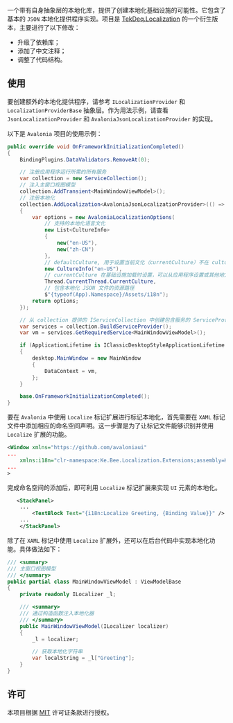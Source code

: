 一个带有自身抽象层的本地化库，提供了创建本地化基础设施的可能性。它包含了基本的 `JSON` 本地化提供程序实现。项目是 [TekDeq.Localization](https://github.com/semack/TekDeq.Localization) 的一个衍生版本，主要进行了以下修改：

- 升级了依赖库；
- 添加了中文注释；
- 调整了代码结构。

## 使用

要创建额外的本地化提供程序，请参考 `ILocalizationProvider` 和 `LocalizationProviderBase` 抽象层。作为用法示例，请查看 `JsonLocalizationProvider` 和 `AvaloniaJsonLocalizationProvider` 的实现。

以下是 `Avalonia` 项目的使用示例：

```cs
public override void OnFrameworkInitializationCompleted()
{
    BindingPlugins.DataValidators.RemoveAt(0);

    // 注册应用程序运行所需的所有服务
    var collection = new ServiceCollection();
    // 注入主窗口视图模型
    collection.AddTransient<MainWindowViewModel>();
    // 注册本地化
    collection.AddLocalization<AvaloniaJsonLocalizationProvider>(() =>
    {
        var options = new AvaloniaLocalizationOptions(
            // 支持的本地化语言文化
            new List<CultureInfo>
            {
                new("en-US"),
                new("zh-CN")
            },
            // defaultCulture, 用于设置当前文化（currentCulture）不在 cultures 列表中时的情况以及作为缺失的本地化条目的备用文化（fallback culture）
            new CultureInfo("en-US"),
            // currentCulture 在基础设施加载时设置，可以从应用程序设置或其他地方获取
            Thread.CurrentThread.CurrentCulture,
            // 包含本地化 JSON 文件的资源路径
            $"{typeof(App).Namespace}/Assets/i18n");
        return options;
    });

    // 从 collection 提供的 IServiceCollection 中创建包含服务的 ServiceProvider
    var services = collection.BuildServiceProvider();
    var vm = services.GetRequiredService<MainWindowViewModel>();

    if (ApplicationLifetime is IClassicDesktopStyleApplicationLifetime desktop)
    {
        desktop.MainWindow = new MainWindow
        {
            DataContext = vm,
        };
    }

    base.OnFrameworkInitializationCompleted();
}
```

要在 `Avalonia` 中使用 `Localize` 标记扩展进行标记本地化，首先需要在 `XAML` 标记文件中添加相应的命名空间声明。这一步骤是为了让标记文件能够识别并使用 `Localize` 扩展的功能。

```xml
<Window xmlns="https://github.com/avaloniaui"
...
    xmlns:i18n="clr-namespace:Ke.Bee.Localization.Extensions;assembly=Ke.Bee.Localization"
...
>
```

完成命名空间的添加后，即可利用 `Localize` 标记扩展来实现 `UI` 元素的本地化。

```xml
   <StackPanel>
    ...
        <TextBlock Text="{i18n:Localize Greeting, {Binding Value}}" />
    ...
    </StackPanel>
```

除了在 `XAML` 标记中使用 `Localize` 扩展外，还可以在后台代码中实现本地化功能。具体做法如下：

```cs
/// <summary>
/// 主窗口视图模型
/// </summary>
public partial class MainWindowViewModel : ViewModelBase
{
    private readonly ILocalizer _l;

    /// <summary>
    /// 通过构造函数注入本地化器
    /// </summary>
    public MainWindowViewModel(ILocalizer localizer)
    {
        _l = localizer;

        // 获取本地化字符串
        var localString = _l["Greeting"];
    }
}
```

## 许可

本项目根据 [MIT](https://github.com/semack/TekDeq.Localization/blob/master/LICENSE.md) 许可证条款进行授权。
